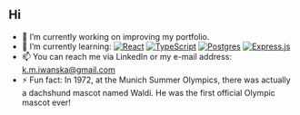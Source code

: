 ## Hi 
- 🔭 I’m currently working on improving my portfolio.
- 🌱 I’m currently learning: 
[![React](https://img.shields.io/badge/React-%2320232a.svg?logo=react&logoColor=%2361DAFB)](#) 
[![TypeScript](https://img.shields.io/badge/TypeScript-3178C6?style=flat&logo=typescript&logoColor=white)](#) 
[![Postgres](https://img.shields.io/badge/Postgres-%23316192.svg?logo=postgresql&logoColor=white)](#)
[![Express.js](https://img.shields.io/badge/Express.js-%23404d59.svg?logo=express&logoColor=%2361DAFB)](#)
- 📫 You can reach me via LinkedIn or my e-mail address: k.m.iwanska@gmail.com
- ⚡ Fun fact: In 1972, at the Munich Summer Olympics, there was actually a dachshund mascot named Waldi. He was the first official Olympic mascot ever!
